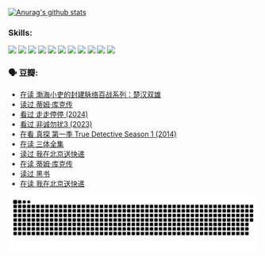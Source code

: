 
[![Anurag's github stats](https://github-readme-stats.vercel.app/api?username=w940853815)](https://github.com/anuraghazra/github-readme-stats)

### Skills:

<code><img height="32" src="https://cdn.jsdelivr.net/npm/simple-icons@v5/icons/python.svg"></code>
<code><img height="32" src="https://cdn.jsdelivr.net/npm/simple-icons@v5/icons/javascript.svg"></code>
<code><img height="32" src="https://cdn.jsdelivr.net/npm/simple-icons@v5/icons/django.svg"></code>
<code><img height="32" src="https://cdn.jsdelivr.net/npm/simple-icons@v5/icons/flask.svg"></code>
<code><img height="32" src="https://cdn.jsdelivr.net/npm/simple-icons@v5/icons/vuetify.svg"></code>
<code><img height="32" src="https://cdn.jsdelivr.net/npm/simple-icons@v5/icons/git.svg"></code>
<code><img height="32" src="https://cdn.jsdelivr.net/npm/simple-icons@v5/icons/docker.svg"></code>
<code><img height="32" src="https://cdn.jsdelivr.net/npm/simple-icons@v5/icons/postgresql.svg"></code>
<code><img height="32" src="https://cdn.jsdelivr.net/npm/simple-icons@v5/icons/elasticsearch.svg"></code>
<code><img height="32" src="https://cdn.jsdelivr.net/npm/simple-icons@v5/icons/macos.svg"></code>
<code><img height="32" src="https://cdn.jsdelivr.net/npm/simple-icons@v5/icons/linux.svg"></code>

### 🗣 豆瓣:

<!-- DOUBAN-ACTIVITIES:START -->
- [在读 渤海小吏的封建脉络百战系列：楚汉双雄](https://www.douban.com/people/136069238/status/4700950146/?_i=25891419)
- [读过 蒂姆·库克传](https://www.douban.com/people/136069238/status/4700949869/?_i=25891419)
- [看过 走走停停‎ (2024)](https://www.douban.com/people/136069238/status/4684430230/?_i=25891419)
- [看过 非诚勿扰3‎ (2023)](https://www.douban.com/people/136069238/status/4676324100/?_i=25891419)
- [在看 真探 第一季 True Detective Season 1‎ (2014)](https://www.douban.com/people/136069238/status/4673382852/?_i=25891419)
- [在读 三体全集](https://www.douban.com/people/136069238/status/4672842521/?_i=25891419)
- [读过 我在北京送快递](https://www.douban.com/people/136069238/status/4672842036/?_i=25891419)
- [在读 蒂姆·库克传](https://www.douban.com/people/136069238/status/4663517053/?_i=25891419)
- [读过 黑书](https://www.douban.com/people/136069238/status/4663516022/?_i=25891419)
- [在读 我在北京送快递](https://www.douban.com/people/136069238/status/4658098365/?_i=25891419)
<!-- DOUBAN-ACTIVITIES:END -->


![Snake animation](https://raw.githubusercontent.com/w940853815/w940853815/output/github-contribution-grid-snake.svg)

<!--
**w940853815/w940853815** is a ✨ _special_ ✨ repository because its `README.md` (this file) appears on your GitHub profile.

Here are some ideas to get you started:

- 🔭 I’m currently working on ...
- 🌱 I’m currently learning ...
- 👯 I’m looking to collaborate on ...
- 🤔 I’m looking for help with ...
- 💬 Ask me about ...
- 📫 How to reach me: ...
- 😄 Pronouns: ...
- ⚡ Fun fact: ...
-->
